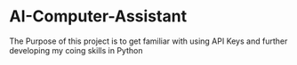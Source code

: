 # AI-Computer-Assistant

The Purpose of this project is to get familiar with using API Keys and further developing my coing skills in Python
